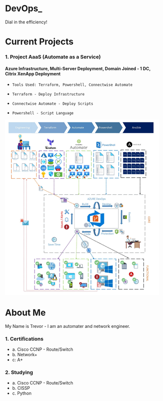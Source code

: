 # DevOps_

Dial in the efficiency!


# Current Projects

### 1. Project AaaS (Automate as a Service)
#### Azure Infrastructure, Multi-Server Deployment, Domain Joined - 1 DC, Citrix XenApp Deployment
*     Tools Used: Terraform, Powershell, Connectwise Automate
*     Terraform - Deploy Infrastructure
*     Connectwise Automate - Deploy Scripts
*     Powershell - Script Language
     
![alt text](https://github.com/trevorbooneautomation/DevOps_/blob/master/misc/Azure_DevOps.jpg?raw=true)    
 
# About Me
 My Name is Trevor - I am an automater and network engineer.
 
###  1. Certifications
*    a. Cisco CCNP - Route/Switch
*    b. Network+
*    c: A+
###  2. Studying
*    a. Cisco CCNP - Route/Switch
*    b. CISSP
*    c. Python
